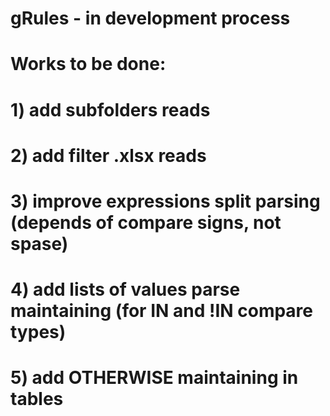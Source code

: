 # gRules - in development process
# Works to be done:
# 1) add subfolders reads
# 2) add filter .xlsx reads
# 3) improve expressions split parsing (depends of compare signs, not spase) 
# 4) add lists of values parse maintaining (for IN and !IN compare types)
# 5) add OTHERWISE maintaining in tables 
